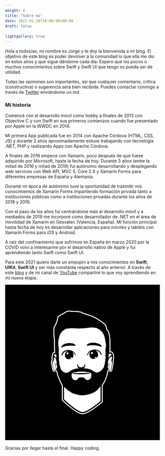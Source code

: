 ```yaml
---
weight: 4
title: "Sobre mí"
date: 2021-01-28T10:09:00+00:00
draft: false

lightgallery: true
---
```



Hola a todos/as, mi nombre es Jorge y te doy la bienvenida a mi blog. El objetivo de este blog es poder devolver a la comunidad lo que ella me dio en estos años y que sigue dándome cada día. Espero que los pocos o muchos conocimientos sobre Swift y Swift UI que tengo os pueda ser de utilidad.

Todas las opiniones son importantes, así que cualquier comentario, crítica (constructiva) o sugerencia será bien recibida. Puedes contactar conmigo a través de [Twitter](https://twitter.com/jorgemhtdev) enviándome un md.

### Mi historia 

Comencé con el desarrollo móvil como hobby a finales de 2013 con Objective C y con Swift en sus primeros comienzos cuando fue presentado por Apple en la WWDC en 2014.

Mi primera App publicada fue en 2014 con Apache Córdova (HTML, CSS, JS) y durante 2 años aproximadamente estuve trabajando con tecnología .NET, PHP y realizando Apps con Apache Córdova.

A finales de 2016 empece con Xamarin, poco después de que fuese adquirido por Microsoft, hasta la fecha de hoy. Durante 3 años (entre la mitad de 2016 y mitad de 2019) fui autónomo desarrollando y desplegando web services con Web API, MVC 5, Core 2.X y Xamarin Forms para diferentes empresas de España y Alemania. 

Durante mi época de autónomo tuve la oportunidad de trasmitir mis conocimientos de Xamarin Forms impartiendo formación privada tanto a instituciones públicas como a instituciones privadas durante los años de 2018 y 2019.

Con el paso de los años fui centrándome más al desarrollo móvil y a mediados de 2019 me incorporé como desarrollador de .NET en el área de movilidad de Xamarin en Gesvatec (Valencia, España). Mi función principal hasta fecha de hoy es desarrollar aplicaciones para móviles y tablets con Xamarin Forms para iOS y Android.  

A raíz del confinamiento que sufrimos en España en marzo 2020 por la COVID volví a interesarme por el desarrollo nativo de Apple y fui aprendiendo tanto Swift como Swift UI.

Para este 2021 quiero darle un empujón a mis conocimientos en **Swift**, **UIKit**, **Swift UI** y ser más constante respecto al año anterior. A través de este [blog](https://jorgemht.dev) y de mi canal de [YouTube](https://www.youtube.com/channel/UCpXxJL296s-gYd3OUu4Cpfw) compartiré lo que voy aprendiendo en mi nueva etapa.

![jorgemhtdev](https://github.com/jorgemhtdev/J/blob/main/public/images/jorgemht.jpg)

Gracias por llegar hasta el final. Happy coding.

